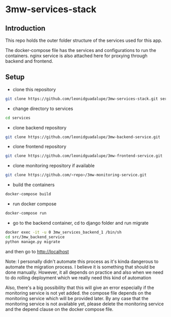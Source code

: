 # 3mw-services-stack

## Introduction
This repo holds the outer folder structure of the services used for this app.

The docker-compose file has the services and configurations to run the containers. nginx service is also attached here for proxying through backend and frontend.

## Setup

* clone this repository
```bash
git clone https://github.com/leonidguadalupe/3mw-services-stack.git services
```
* change directory to services
```bash
cd services
```
* clone backend repository
```bash
git clone https://github.com/leonidguadalupe/3mw-backend-service.git
```
* clone frontend repository
```bash
git clone https://github.com/leonidguadalupe/3mw-frontend-service.git
```
* clone monitoring repository if available
```bash
git clone https://github.com/<repo>/3mw-monitoring-service.git
```
* build the containers
```bash
docker-compose build
```
* run docker compose
```bash
docker-compose run
```
* go to the backend container, cd to django folder and run migrate
```bash
docker exec -it -u 0 3mw_services_backend_1 /bin/sh
cd src/3mw_backend_service
python manage.py migrate
```
and then go to [http://localhost](http://localhost)

Note: I personally didn't automate this process as it's kinda dangerous to automate the migration process. I believe it is something that should be done manually. However, it all depends on practice and also when we need to do rolling deployment which we really need this kind of automation

Also, there's a big possibility that this will give an error especially if the monitoring service is not yet added. the compose file depends on the monitoring service which will be provided later. By any case that the monitoring service is not available yet, please delete the monitoring service and the depend clause on the docker compose file.

